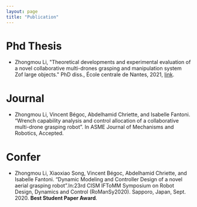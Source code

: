 ```yaml
---
layout: page
title: "Publication"
---
```


# Phd Thesis
- Zhongmou Li, "Theoretical developments and experimental evaluation of a novel collaborative multi-drones grasping and manipulation system Zof large objects." PhD diss., École centrale de Nantes, 2021, [link](https://tel.archives-ouvertes.fr/tel-03284256).

# Journal
- Zhongmou Li, Vincent Bégoc, Abdelhamid Chriette, and Isabelle Fantoni. “Wrench capability analysis and control allocation of a collaborative multi-drone grasping robot”. In ASME Journal of Mechanisms and Robotics, Accepted. 

# Confer
-  Zhongmou Li, Xiaoxiao Song, Vincent Bégoc, Abdelhamid Chriette, and Isabelle Fantoni. “Dynamic Modeling and Controller Design of a novel aerial grasping robot”.In:23rd CISM IFToMM Symposium on Robot Design, Dynamics and Control (RoManSy2020). Sapporo, Japan, Sept. 2020. **Best Student Paper Award**. 